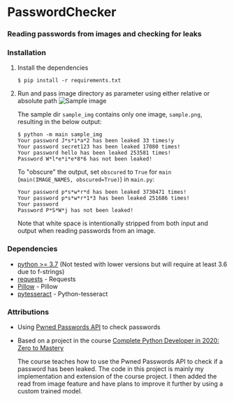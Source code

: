 # PasswordChecker
### Reading passwords from images and checking for leaks

### Installation
1. Install the dependencies
    ```
    $ pip install -r requirements.txt
    ```

2. Run and pass image directory as parameter using either relative or absolute path
    ![Sample image](/../master/sample_img/sample.png?raw=true "Sample passwords to check")
    
    The sample dir `sample_img` contains only one image, `sample.png`, resulting in the below output:
    ```
    $ python -m main sample_img
    Your password J*s*i*a*2 has been leaked 33 times!y
    Your password secret123 has been leaked 17080 times!
    Your password hello has been leaked 253581 times!
    Password W*l*e*i*e*8*6 has not been leaked!
    ```
    To "obscure" the output, set `obscured` to `True` for `main` (`main(IMAGE_NAMES, obscured=True)`) in `main.py`:
    ```
    Your password p*s*w*r*d has been leaked 3730471 times!
    Your password p*s*w*r*1*3 has been leaked 251686 times!
    Your password 
    Password P*S*W*j has not been leaked!
    ```
   Note that white space is intentionally stripped from both input and output when reading passwords from an image.

### Dependencies
* [python >= 3.7](https://www.python.org/downloads/) (Not tested with lower versions but will require at least 3.6 due to f-strings)
* [requests](https://pypi.org/project/requests/) - Requests
* [Pillow](https://pypi.org/project/Pillow/) - Pillow
* [pytesseract](https://pypi.org/project/pytesseract/) - Python-tesseract


### Attributions
* Using [Pwned Passwords API](https://haveibeenpwned.com/API/v3#PwnedPasswords) to check passwords
* Based on a project in the course [Complete Python Developer in 2020: Zero to Mastery](https://www.udemy.com/share/101URoAkofdl9UQXw=/)
    
    The course teaches how to use the Pwned Passwords API to check if a password has been leaked. The code in this project is mainly my implementation and extension of the course project. I then added the read from image feature and have plans to improve it further by using a custom trained model.